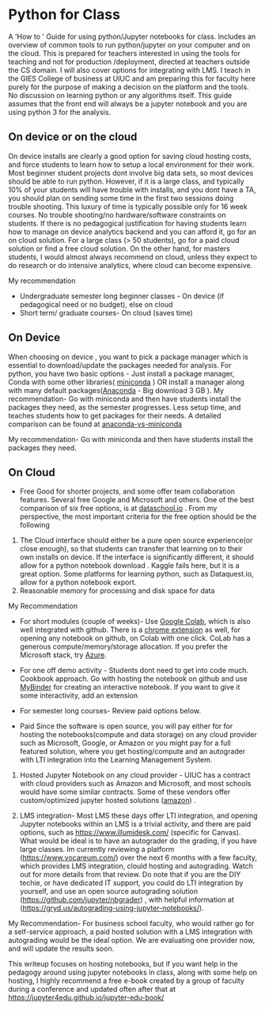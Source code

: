 # Python for Class 

A 'How to ' Guide for using python/Jupyter notebooks for class. 
Includes an overview of common tools to run python/jupyter on your computer and on the cloud. This is prepared for teachers interested in using the tools for teaching and not for production /deployment, directed at teachers outside the CS domain. I will also cover options for integrating with LMS. I teach in the GIES College of business at UIUC and am preparing this for faculty here purely for the purpose of making a decision on the platform  and the tools. No discussion on learning python or any algorithms itself. This guide assumes that the front end will always be a jupyter notebook and you are using python 3 for the analysis. 



## On device or on the cloud 
On device installs are clearly a good option for saving cloud hosting costs, and force students to learn how to setup a local environment for their work. Most beginner student projects dont involve big data sets, so most devices should be able to run python. However, if it is a large class, and typically 10% of your students will have trouble with installs, and you dont have a TA, you should plan on sending some time in the first two sessions doing trouble shooting. This luxury of time is typically possible only for 16 week courses.   No trouble shooting/no hardware/software constraints on students. If there is no pedagogical justification for having students learn how to manage on device analytics backend and you can afford it, go for an on cloud solution. For a large class (> 50 students), go for a paid cloud solution or find a free cloud solution. On the other hand, for masters students, I would almost always recommend on cloud, unless they expect to do research or do intensive analytics, where cloud can become expensive. 

My recommendation 
- Undergraduate semester long beginner classes - On device (if pedagogical need or no budget), else on cloud
- Short term/ graduate courses- On cloud (saves time) 

## On Device  
When choosing on device , you want to pick a package manager which is essential to download/update the packages needed for analysis. For python, you have two basic options - Just install a package manager, Conda with some other libraries( [miniconda](https://docs.conda.io/en/latest/miniconda.html) ) OR  install a manager along with many default packages([Anaconda](https://www.anaconda.com/distribution/) - Big download 3 GB  ). My recommendation- Go with miniconda and then have students install the packages they need, as the semester progresses. Less setup time, and teaches students how to get packages for their needs. A detailed comparison can be found at [anaconda-vs-miniconda](http://deeplearning.lipingyang.org/2018/12/23/anaconda-vs-miniconda-vs-virtualenv/)

My recommendation- Go with miniconda and then have students install the packages they need. 

## On Cloud 
- Free
Good for shorter projects, and some offer team collaboration features. Several free Google and Microsoft and others. One of the best comparison of six free options, is at [dataschool.io](https://www.dataschool.io/cloud-services-for-jupyter-notebook/) . From my perspective, the most important criteria for the free option should be the following 

1. The Cloud interface should either be a pure open source experience(or close enough), so that students can transfer that learning on to their own installs on device. If the interface is significantly different, it should allow for a python notebook download . Kaggle fails here, but it is a great option. Some platforms for learning python, such as Dataquest.io, allow for a python notebook export. 
2. Reasonable memory for processing and disk space for data 


My Recommendation 
- For short modules (couple of weeks)- Use [Google Colab](https://colab.research.google.com/), which is also well integrated with github. There is a [chrome extension](https://chrome.google.com/webstore/detail/open-in-colab/iogfkhleblhcpcekbiedikdehleodpjo?hl=en)  as well, for opening any notebook on github, on Colab with one click. CoLab has a generous compute/memory/storage allocation. If you prefer the Microsoft stack, try [Azure](https://notebooks.azure.com/). 
- For one off demo activity - Students dont need to get into code much. Cookbook approach. Go with hosting the notebook on github and use [MyBinder](https://ovh.mybinder.org/) for creating an interactive notebook. If you want to give it some interactivity, add an extension 
- For semester long courses- Review paid options below. 


- Paid 
Since the software is open source, you will pay either for for hosting the notebooks(compute and data storage) on any cloud provider such as Microsoft, Google, or Amazon or you might pay for a full featured solution, where you get hosting/compute and an autograder with LTI integration into the Learning Management System. 

1. Hosted Jupyter Notebook on any cloud provider - UIUC has a contract with cloud providers such as Amazon and Microsoft, and most schools would have some similar contracts. Some of these vendors offer custom/optimized jupyter hosted solutions ([amazon](https://docs.aws.amazon.com/emr/latest/ManagementGuide/emr-managed-notebooks.html)) .

2. LMS integration- Most LMS these days offer LTI integration, and opening Jupyter notebooks within an LMS is a trivial activity, and there are paid options, such as https://www.illumidesk.com/ (specific for Canvas). What would be ideal is to have an autograder do the grading, if you have large classes. Im currently reviewing a platform (https://www.vocareum.com/)  over the next 6 months with a few faculty, which provides LMS integration, clould hosting and autograding. Watch out for more details from that review. Do note that if you are the DIY techie, or have dedicated IT support, you could do LTI integration by yourself, and use an open source autograding solution (https://github.com/jupyter/nbgrader) , with helpful information at (https://gryd.us/autograding-using-jupyter-notebooks/). 

My Recommendation- For business school faculty, who would rather go for a self-service approach, a paid hosted solution with a LMS integration with autograding would be the ideal option. We are evaluating one provider now, and will update the results soon. 

This writeup focuses on hosting notebooks, but if you want help in the pedagogy around using jupyter notebooks in class, along with some help on hosting, I highly recommend a free e-book created by a group of faculty during a conference and updated often after that at https://jupyter4edu.github.io/jupyter-edu-book/ 




